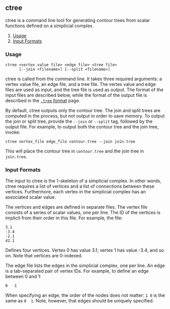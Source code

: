 ## ctree
ctree is a command line tool for generating contour trees from scalar functions
defined on a simplicial complex.

1. [Usage](#usage)
0. [Input Formats](#input-formats)

### Usage

~~~~
ctree <vertex value file> <edge file> <tree file> 
      [--join <filename>] [--split <filename>]
~~~~

ctree is called from the command line. It takes three required arguments:
a vertex value file, an edge file, and a tree file. The vertex value and
edge files are used as input, and the tree file is used as output. The format
of the input files are described below, while the format of the output
file is described in the [`.tree` format](./formats.html#tree) page.

By default, ctree outputs only the contour tree. The join and split trees are
computed in the process, but not output in order to save memory. To output the
join or split tree, provide the `--join` or `--split` tag, followed by the
output file. For example, to output both the contour tree and the join tree,
invoke:

    ctree vertex_file edge_file contour.tree --join join.tree

This will place the contour tree in `contour.tree` and the join tree in 
`join.tree`.


### Input Formats
The input to ctree is the 1-skeleton of a simplicial complex. In other words, ctree
requires a list of vertices and a list of connections between these vertices.
Furthermore, each vertex in the simplicial complex has an associated scalar
value.

The vertices and edges are defined in separate files. The vertex file consists
of a series of scalar values, one per line. The ID of the vertices is implicit
from their order in this file. For example, the file:

~~~
3.1
-3.4
-2.1
42.1
~~~~

Defines four vertices. Vertex 0 has value 3.1, vertex 1 has value -3.4, and so
on. Note that vertices are 0-indexed.

The edge file lists the edges in the simplicial complex, one per line. An edge
is a tab-separated pair of vertex IDs. For example, to define an edge between 0
and 1:

    0   1

When specifying an edge, the order of the nodes does not matter: `1 0` is the 
same as `0  1`. Note, however, that edges should be uniquely specified.

